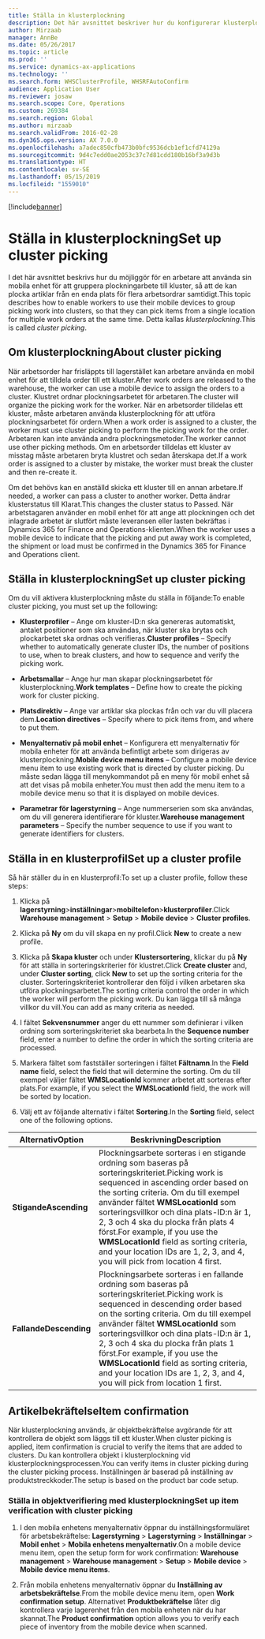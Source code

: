 ```yaml
---
title: Ställa in klusterplockning
description: Det här avsnittet beskriver hur du konfigurerar klusterplockning och hur du tillämpar artikelbekräftelse med klusterplockning.
author: Mirzaab
manager: AnnBe
ms.date: 05/26/2017
ms.topic: article
ms.prod: ''
ms.service: dynamics-ax-applications
ms.technology: ''
ms.search.form: WHSClusterProfile, WHSRFAutoConfirm
audience: Application User
ms.reviewer: josaw
ms.search.scope: Core, Operations
ms.custom: 269384
ms.search.region: Global
ms.author: mirzaab
ms.search.validFrom: 2016-02-28
ms.dyn365.ops.version: AX 7.0.0
ms.openlocfilehash: a7adec850cfb473b0bfc9536dcb1ef1cfd74129a
ms.sourcegitcommit: 9d4c7edd0ae2053c37c7d81cdd180b16bf3a9d3b
ms.translationtype: HT
ms.contentlocale: sv-SE
ms.lasthandoff: 05/15/2019
ms.locfileid: "1559010"
---
```

[!include[banner](../includes/banner.md)]

# <a name="set-up-cluster-picking"></a><span data-ttu-id="c2da2-103">Ställa in klusterplockning</span><span class="sxs-lookup"><span data-stu-id="c2da2-103">Set up cluster picking</span></span>

<span data-ttu-id="c2da2-104">I det här avsnittet beskrivs hur du möjliggör för en arbetare att använda sin mobila enhet för att gruppera plockningarbete till kluster, så att de kan plocka artiklar från en enda plats för flera arbetsordrar samtidigt.</span><span class="sxs-lookup"><span data-stu-id="c2da2-104">This topic describes how to enable workers to use their mobile devices to group picking work into clusters, so that they can pick items from a single location for multiple work orders at the same time.</span></span> <span data-ttu-id="c2da2-105">Detta kallas *klusterplockning*.</span><span class="sxs-lookup"><span data-stu-id="c2da2-105">This is called *cluster picking*.</span></span>

## <a name="about-cluster-picking"></a><span data-ttu-id="c2da2-106">Om klusterplockning</span><span class="sxs-lookup"><span data-stu-id="c2da2-106">About cluster picking</span></span>

<span data-ttu-id="c2da2-107">När arbetsorder har frisläppts till lagerstället kan arbetare använda en mobil enhet för att tilldela order till ett kluster.</span><span class="sxs-lookup"><span data-stu-id="c2da2-107">After work orders are released to the warehouse, the worker can use a mobile device to assign the orders to a cluster.</span></span> <span data-ttu-id="c2da2-108">Klustret ordnar plockningsarbetet för arbetaren.</span><span class="sxs-lookup"><span data-stu-id="c2da2-108">The cluster will organize the picking work for the worker.</span></span> <span data-ttu-id="c2da2-109">När en arbetsorder tilldelas ett kluster, måste arbetaren använda klusterplockning för att utföra plockningsarbetet för ordern.</span><span class="sxs-lookup"><span data-stu-id="c2da2-109">When a work order is assigned to a cluster, the worker must use cluster picking to perform the picking work for the order.</span></span> <span data-ttu-id="c2da2-110">Arbetaren kan inte använda andra plockningsmetoder.</span><span class="sxs-lookup"><span data-stu-id="c2da2-110">The worker cannot use other picking methods.</span></span> <span data-ttu-id="c2da2-111">Om en arbetsorder tilldelas ett kluster av misstag måste arbetaren bryta klustret och sedan återskapa det.</span><span class="sxs-lookup"><span data-stu-id="c2da2-111">If a work order is assigned to a cluster by mistake, the worker must break the cluster and then re-create it.</span></span>

<span data-ttu-id="c2da2-112">Om det behövs kan en anställd skicka ett kluster till en annan arbetare.</span><span class="sxs-lookup"><span data-stu-id="c2da2-112">If needed, a worker can pass a cluster to another worker.</span></span> <span data-ttu-id="c2da2-113">Detta ändrar klusterstatus till Klarat.</span><span class="sxs-lookup"><span data-stu-id="c2da2-113">This changes the cluster status to Passed.</span></span> <span data-ttu-id="c2da2-114">När arbetstagaren använder en mobil enhet för att ange att plockningen och det inlagrade arbetet är slutfört måste leveransen eller lasten bekräftas i Dynamics 365 for Finance and Operations-klienten.</span><span class="sxs-lookup"><span data-stu-id="c2da2-114">When the worker uses a mobile device to indicate that the picking and put away work is completed, the shipment or load must be confirmed in the Dynamics 365 for Finance and Operations client.</span></span>

## <a name="set-up-cluster-picking"></a><span data-ttu-id="c2da2-115">Ställa in klusterplockning</span><span class="sxs-lookup"><span data-stu-id="c2da2-115">Set up cluster picking</span></span>

<span data-ttu-id="c2da2-116">Om du vill aktivera klusterplockning måste du ställa in följande:</span><span class="sxs-lookup"><span data-stu-id="c2da2-116">To enable cluster picking, you must set up the following:</span></span>

-   <span data-ttu-id="c2da2-117">**Klusterprofiler** – Ange om kluster-ID:n ska genereras automatiskt, antalet positioner som ska användas, när kluster ska brytas och plockarbetet ska ordnas och verifieras.</span><span class="sxs-lookup"><span data-stu-id="c2da2-117">**Cluster profiles** – Specify whether to automatically generate cluster IDs, the number of positions to use, when to break clusters, and how to sequence and verify the picking work.</span></span>

-   <span data-ttu-id="c2da2-118">**Arbetsmallar** – Ange hur man skapar plockningsarbetet för klusterplockning.</span><span class="sxs-lookup"><span data-stu-id="c2da2-118">**Work templates** – Define how to create the picking work for cluster picking.</span></span>

-   <span data-ttu-id="c2da2-119">**Platsdirektiv** – Ange var artiklar ska plockas från och var du vill placera dem.</span><span class="sxs-lookup"><span data-stu-id="c2da2-119">**Location directives** – Specify where to pick items from, and where to put them.</span></span>

-   <span data-ttu-id="c2da2-120">**Menyalternativ på mobil enhet** – Konfigurera ett menyalternativ för mobila enheter för att använda befintligt arbete som dirigeras av klusterplockning.</span><span class="sxs-lookup"><span data-stu-id="c2da2-120">**Mobile device menu items** – Configure a mobile device menu item to use existing work that is directed by cluster picking.</span></span> <span data-ttu-id="c2da2-121">Du måste sedan lägga till menykommandot på en meny för mobil enhet så att det visas på mobila enheter.</span><span class="sxs-lookup"><span data-stu-id="c2da2-121">You must then add the menu item to a mobile device menu so that it is displayed on mobile devices.</span></span>

-   <span data-ttu-id="c2da2-122">**Parametrar för lagerstyrning** – Ange nummerserien som ska användas, om du vill generera identifierare för kluster.</span><span class="sxs-lookup"><span data-stu-id="c2da2-122">**Warehouse management parameters** – Specify the number sequence to use if you want to generate identifiers for clusters.</span></span>

## <a name="set-up-a-cluster-profile"></a><span data-ttu-id="c2da2-123">Ställa in en klusterprofil</span><span class="sxs-lookup"><span data-stu-id="c2da2-123">Set up a cluster profile</span></span>

<span data-ttu-id="c2da2-124">Så här ställer du in en klusterprofil:</span><span class="sxs-lookup"><span data-stu-id="c2da2-124">To set up a cluster profile, follow these steps:</span></span>

1.  <span data-ttu-id="c2da2-125">Klicka på **lagerstyrning**\>**inställningar**\>**mobiltelefon**\>**klusterprofiler**.</span><span class="sxs-lookup"><span data-stu-id="c2da2-125">Click **Warehouse management** \> **Setup** \> **Mobile device** \> **Cluster profiles**.</span></span>

2.  <span data-ttu-id="c2da2-126">Klicka på **Ny** om du vill skapa en ny profil.</span><span class="sxs-lookup"><span data-stu-id="c2da2-126">Click **New** to create a new profile.</span></span>

3.  <span data-ttu-id="c2da2-127">Klicka på **Skapa kluster** och under **Klustersortering**, klickar du på **Ny** för att ställa in sorteringskriterier för klustret.</span><span class="sxs-lookup"><span data-stu-id="c2da2-127">Click **Create cluster** and, under **Cluster sorting**, click **New** to set up the sorting criteria for the cluster.</span></span> <span data-ttu-id="c2da2-128">Sorteringskriteriet kontrollerar den följd i vilken arbetaren ska utföra plockningsarbetet.</span><span class="sxs-lookup"><span data-stu-id="c2da2-128">The sorting criteria control the order in which the worker will perform the picking work.</span></span> <span data-ttu-id="c2da2-129">Du kan lägga till så många villkor du vill.</span><span class="sxs-lookup"><span data-stu-id="c2da2-129">You can add as many criteria as needed.</span></span>

4.  <span data-ttu-id="c2da2-130">I fältet **Sekvensnummer** anger du ett nummer som definierar i vilken ordning som sorteringskriteriet ska bearbeta.</span><span class="sxs-lookup"><span data-stu-id="c2da2-130">In the **Sequence number** field, enter a number to define the order in which the sorting criteria are processed.</span></span>

5.  <span data-ttu-id="c2da2-131">Markera fältet som fastställer sorteringen i fältet **Fältnamn**.</span><span class="sxs-lookup"><span data-stu-id="c2da2-131">In the **Field name** field, select the field that will determine the sorting.</span></span> <span data-ttu-id="c2da2-132">Om du till exempel väljer fältet **WMSLocationId** kommer arbetet att sorteras efter plats.</span><span class="sxs-lookup"><span data-stu-id="c2da2-132">For example, if you select the **WMSLocationId** field, the work will be sorted by location.</span></span>

6.  <span data-ttu-id="c2da2-133">Välj ett av följande alternativ i fältet **Sortering**.</span><span class="sxs-lookup"><span data-stu-id="c2da2-133">In the **Sorting** field, select one of the following options.</span></span>

| <span data-ttu-id="c2da2-134">**Alternativ**</span><span class="sxs-lookup"><span data-stu-id="c2da2-134">**Option**</span></span>     | <span data-ttu-id="c2da2-135">**Beskrivning**</span><span class="sxs-lookup"><span data-stu-id="c2da2-135">**Description**</span></span>                                                                                                                                                                                                                    |
|----------------|------------------------------------------------------------------------------------------------------------------------------------------------------------------------------------------------------------------------------------|
| <span data-ttu-id="c2da2-136">**Stigande**</span><span class="sxs-lookup"><span data-stu-id="c2da2-136">**Ascending**</span></span>  | <span data-ttu-id="c2da2-137">Plockningsarbete sorteras i en stigande ordning som baseras på sorteringskriteriet.</span><span class="sxs-lookup"><span data-stu-id="c2da2-137">Picking work is sequenced in ascending order based on the sorting criteria.</span></span> <span data-ttu-id="c2da2-138">Om du till exempel använder fältet **WMSLocationId** som sorteringsvillkor och dina plats-ID:n är 1, 2, 3 och 4 ska du plocka från plats 4 först.</span><span class="sxs-lookup"><span data-stu-id="c2da2-138">For example, if you use the **WMSLocationId** field as sorting criteria, and your location IDs are 1, 2, 3, and 4, you will pick from location 4 first.</span></span> |
| <span data-ttu-id="c2da2-139">**Fallande**</span><span class="sxs-lookup"><span data-stu-id="c2da2-139">**Descending**</span></span> | <span data-ttu-id="c2da2-140">Plockningsarbete sorteras i en fallande ordning som baseras på sorteringskriteriet.</span><span class="sxs-lookup"><span data-stu-id="c2da2-140">Picking work is sequenced in descending order based on the sorting criteria.</span></span> <span data-ttu-id="c2da2-141">Om du till exempel använder fältet **WMSLocationId** som sorteringsvillkor och dina plats-ID:n är 1, 2, 3 och 4 ska du plocka från plats 1 först.</span><span class="sxs-lookup"><span data-stu-id="c2da2-141">For example, if you use the **WMSLocationId** field as sorting criteria, and your location IDs are 1, 2, 3, and 4, you will pick from location 1 first.</span></span> |

## <a name="item-confirmation"></a><span data-ttu-id="c2da2-142">Artikelbekräftelse</span><span class="sxs-lookup"><span data-stu-id="c2da2-142">Item confirmation</span></span>

<span data-ttu-id="c2da2-143">När klusterplockning används, är objektbekräftelse avgörande för att kontrollera de objekt som läggs till ett kluster.</span><span class="sxs-lookup"><span data-stu-id="c2da2-143">When cluster picking is applied, item confirmation is crucial to verify the items that are added to clusters.</span></span> <span data-ttu-id="c2da2-144">Du kan kontrollera objekt i klusterplockning vid klusterplockningsprocessen.</span><span class="sxs-lookup"><span data-stu-id="c2da2-144">You can verify items in cluster picking during the cluster picking process.</span></span> <span data-ttu-id="c2da2-145">Inställningen är baserad på inställning av produktstreckkoder.</span><span class="sxs-lookup"><span data-stu-id="c2da2-145">The setup is based on the product bar code setup.</span></span>

### <a name="set-up-item-verification-with-cluster-picking"></a><span data-ttu-id="c2da2-146">Ställa in objektverifiering med klusterplockning</span><span class="sxs-lookup"><span data-stu-id="c2da2-146">Set up item verification with cluster picking</span></span>

1.  <span data-ttu-id="c2da2-147">I den mobila enhetens menyalternativ öppnar du inställningsformuläret för arbetsbekräftelse: **Lagerstyrning** \> **Lagerstyrning** \> **Inställningar** \> **Mobil enhet** \> **Mobila enhetens menyalternativ**.</span><span class="sxs-lookup"><span data-stu-id="c2da2-147">On a mobile device menu item, open the setup form for work confirmation: **Warehouse management** \> **Warehouse management** \> **Setup** \> **Mobile device** \> **Mobile device menu items**.</span></span>

2.  <span data-ttu-id="c2da2-148">Från mobila enhetens menyalternativ öppnar du **Inställning av arbetsbekräftelse**.</span><span class="sxs-lookup"><span data-stu-id="c2da2-148">From the mobile device menu item, open **Work confirmation setup**.</span></span> <span data-ttu-id="c2da2-149">Alternativet **Produktbekräftelse** låter dig kontrollera varje lagerenhet från den mobila enheten när du har skannat.</span><span class="sxs-lookup"><span data-stu-id="c2da2-149">The **Product confirmation** option allows you to verify each piece of inventory from the mobile device when scanned.</span></span>
